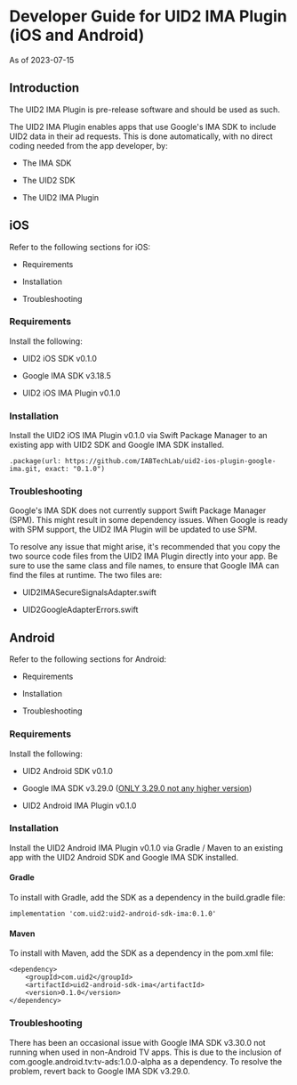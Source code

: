# Developer Guide for UID2 IMA Plugin (iOS and Android)

As of 2023-07-15

## Introduction

The UID2 IMA Plugin is pre-release software and should be used as such.

The UID2 IMA Plugin enables apps that use Google's IMA SDK to include
UID2 data in their ad requests. This is done automatically, with no
direct coding needed from the app developer, by:

-   The IMA SDK

-   The UID2 SDK

-   The UID2 IMA Plugin

## iOS

Refer to the following sections for iOS:

-   Requirements

-   Installation

-   Troubleshooting

### Requirements 

Install the following:

-   UID2 iOS SDK v0.1.0

-   Google IMA SDK v3.18.5

-   UID2 iOS IMA Plugin v0.1.0

### Installation

Install the UID2 iOS IMA Plugin v0.1.0 via Swift Package Manager to an
existing app with UID2 SDK and Google IMA SDK installed.

```
.package(url: https://github.com/IABTechLab/uid2-ios-plugin-google-ima.git, exact: "0.1.0")
```

### Troubleshooting

Google's IMA SDK does not currently support Swift Package Manager (SPM).
This might result in some dependency issues. When Google is ready with
SPM support, the UID2 IMA Plugin will be updated to use SPM.

To resolve any issue that might arise, it's recommended that you copy
the two source code files from the UID2 IMA Plugin directly into your
app. Be sure to use the same class and file names, to ensure that Google
IMA can find the files at runtime. The two files are:

-   UID2IMASecureSignalsAdapter.swift

-   UID2GoogleAdapterErrors.swift

## Android

Refer to the following sections for Android:

-   Requirements

-   Installation

-   Troubleshooting

### Requirements

Install the following:

-   UID2 Android SDK v0.1.0

-   Google IMA SDK v3.29.0 ([ONLY 3.29.0 not any higher version](https://developers.google.com/interactive-media-ads/docs/sdks/android/client-side/history))

-   UID2 Android IMA Plugin v0.1.0

### Installation 

Install the UID2 Android IMA Plugin v0.1.0 via Gradle / Maven to an
existing app with the UID2 Android SDK and Google IMA SDK installed.

#### Gradle 
To install with Gradle, add the SDK as a dependency in the build.gradle
file:

```
implementation 'com.uid2:uid2-android-sdk-ima:0.1.0'
```

#### Maven

To install with Maven, add the SDK as a dependency in the pom.xml file:

```
<dependency>
    <groupId>com.uid2</groupId>
    <artifactId>uid2-android-sdk-ima</artifactId>
    <version>0.1.0</version>
</dependency>
```

### Troubleshooting

There has been an occasional issue with Google IMA SDK v3.30.0 not
running when used in non-Android TV apps. This is due to the inclusion
of com.google.android.tv:tv-ads:1.0.0-alpha as a dependency. To resolve
the problem, revert back to Google IMA SDK v3.29.0.
